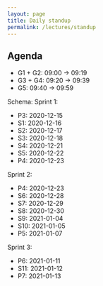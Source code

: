 ```yaml
---
layout: page
title: Daily standup
permalink: /lectures/standup
---
```


## Agenda
* G1 + G2: 09:00 -> 09:19
* G3 + G4: 09:20 -> 09:39
* G5: 09:40 -> 09:59

Schema:
Sprint 1:
* P3: 2020-12-15
* S1: 2020-12-16
* S2: 2020-12-17
* S3: 2020-12-18
* S4: 2020-12-21
* S5: 2020-12-22
* P4: 2020-12-23

Sprint 2:
* P4: 2020-12-23
* S6: 2020-12-28
* S7: 2020-12-29
* S8: 2020-12-30
* S9: 2021-01-04
* S10: 2021-01-05
* P5: 2021-01-07

Sprint 3:
* P6: 2021-01-11
* S11: 2021-01-12
* P7: 2021-01-13